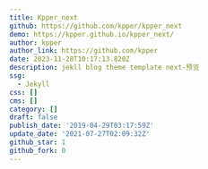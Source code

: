 ```yaml
---
title: Kpper_next
github: https://github.com/kpper/kpper_next
demo: https://kpper.github.io/kpper_next/
author: kpper
author_link: https://github.com/kpper
date: 2023-11-28T10:17:13.820Z
description: jekll blog theme template next-预览
ssg:
  - Jekyll
css: []
cms: []
category: []
draft: false
publish_date: '2019-04-29T03:17:59Z'
update_date: '2021-07-27T02:09:32Z'
github_star: 1
github_fork: 0
---
```


